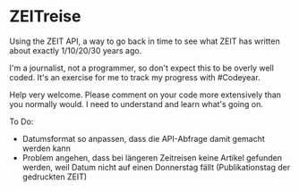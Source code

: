 ZEITreise
=========

Using the ZEIT API, a way to go back in time to see what ZEIT has written about exactly 1/10/20/30 years ago.

I'm a journalist, not a programmer, so don't expect this to be overly well coded. It's an exercise for me to track my progress with #Codeyear.

Help very welcome. Please comment on your code more extensively than you normally would. I need to understand and learn what's going on.

To Do:
* Datumsformat so anpassen, dass die API-Abfrage damit gemacht werden kann
* Problem angehen, dass bei längeren Zeitreisen keine Artikel gefunden werden, weil Datum nicht auf einen Donnerstag fällt (Publikationstag der gedruckten ZEIT)
